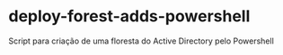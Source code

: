 # deploy-forest-adds-powershell
Script para criação de uma floresta do Active Directory pelo Powershell
